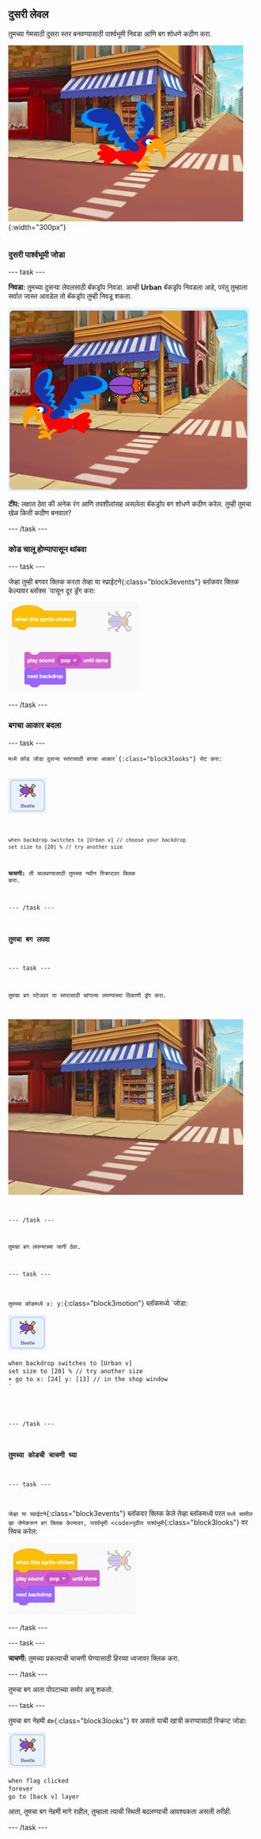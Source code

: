 ## दुसरी लेवल

<div style="display: flex; flex-wrap: wrap">
<div style="flex-basis: 200px; flex-grow: 1; margin-right: 15px;">
तुमच्या गेमसाठी दुसरा स्तर बनवण्यासाठी पार्श्वभूमी निवडा आणि बग शोधणे कठीण करा. 
</div>
<div>

![लपलेल्या किड्यासह रस्त्याचे दृश्य.](images/second-level.png){:width="300px"}

</div>
</div>

### दुसरी पार्श्वभूमी जोडा

--- task ---

**निवडा:** तुमच्या दुसऱ्या लेवलसाठी बॅकड्रॉप निवडा. आम्ही **Urban** बॅकड्रॉप निवडला आहे, परंतु तुम्हाला सर्वात जास्त आवडेल तो बॅकड्रॉप तुम्ही निवडू शकता.

![शहरी पार्श्वभूमीवर बग आणि पोपट.](images/insert-urban-backdrop.png)

**टीप:** लक्षात ठेवा की अनेक रंग आणि तपशीलांसह असलेला बॅकड्रॉप बग शोधणे कठीण करेल. तुम्ही तुमचा खेळ किती कठीण बनवाल?

--- /task ---

### कोड चालू होण्यापासून थांबवा

--- task ---

जेव्हा तुम्ही बगवर क्लिक करता तेव्हा या स्प्राईटने</code>{:class="block3events"} ब्लॉकवर क्लिक केल्यावर ब्लॉक्स `पासून दूर ड्रॅग करा:</p>

<p spaces-before="0"><img src="images/breaking-script.png" alt="कोड मोडत आहे." /></p>

<p spaces-before="0">--- /task ---</p>

<h3 spaces-before="0">बगचा आकार बदला</h3>

<p spaces-before="0">--- task ---</p>

<p spaces-before="0"><code>मध्ये कोड जोडा दुसऱ्या स्तरासाठी बगचा आकार`{:class="block3looks"} सेट करा:

![बग स्प्राइट.](images/bug-sprite.png)

```blocks3
when backdrop switches to [Urban v] // choose your backdrop
set size to [20] % // try another size 
```

**चाचणी:** ती चालवण्यासाठी तुमच्या नवीन स्क्रिप्टवर क्लिक करा.

--- /task ---

### तुमचा बग लपवा

--- task ---

तुमचा बग स्टेजवर या स्तरासाठी चांगल्या लपण्याच्या ठिकाणी ड्रॅग करा.

![बॅकड्रॉपच्या मध्यभागी दुकानाच्या खिडकीत लपलेला बग.](images/hidden-urban-backdrop.png)

--- /task ---

तुमचा बग लपण्याच्या जागी ठेवा.

--- task ---

तुमच्या कोडमध्ये x: y:</code>{:class="block3motion"} ब्लॉकमध्ये `जोडा:</p>

<p spaces-before="0"><img src="images/bug-sprite.png" alt="बग स्प्राइट." /></p>

<pre><code class="blocks3">when backdrop switches to [Urban v]
set size to [20] % // try another size 
+ go to x: [24] y: [13] // in the shop window
`</pre>

--- /task ---

### तुमच्या कोडची चाचणी घ्या

--- task ---

जेव्हा या स्प्राईटने</code>{:class="block3events"} ब्लॉकवर क्लिक केले तेव्हा ब्लॉकमध्ये परत `मध्ये सामील व्हा जेणेकरून बग क्लिक केल्यावर, पार्श्वभूमी <code>पुढील पार्श्वभूमी`{:class="block3looks"} वर स्विच करेल:

![ब्लॉक परत एकत्र जोडलेले आहेत.](images/fixed-script.png)

--- /task ---

--- task ---

**चाचणी:** तुमच्या प्रकल्पाची चाचणी घेण्यासाठी हिरव्या ध्वजावर क्लिक करा.

--- /task ---

तुमचा बग आता पोपटाच्या समोर असू शकतो.

--- task ---

तुमचा बग नेहमी `बॅक`{:class="block3looks"} वर असतो याची खात्री करण्यासाठी स्क्रिप्ट जोडा:

![बग स्प्राइट.](images/bug-sprite.png)

```blocks3
when flag clicked
forever
go to [back v] layer
```

आता, तुमचा बग नेहमी मागे राहील, तुम्हाला त्याची स्थिती बदलण्याची आवश्यकता असली तरीही.

--- /task ---
